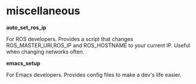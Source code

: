 # miscellaneous

**auto_set_ros_ip** 

For ROS developers. Provides a script that changes ROS_MASTER_URI,ROS_IP and ROS_HOSTNAME to your current IP. Useful when changing networks often.

**emacs_setup**

For Emacs developers. Provides config files to make a dev's life easier.
